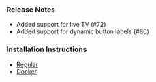 ### Release Notes

* Added support for live TV (#72)
* Added support for dynamic button labels (#80)

### Installation Instructions

* [Regular](https://github.com/phin05/discord-rich-presence-plex/blob/v2.7.0/README.md#installation)
* [Docker](https://github.com/phin05/discord-rich-presence-plex/blob/v2.7.0/README.md#run-with-docker)
